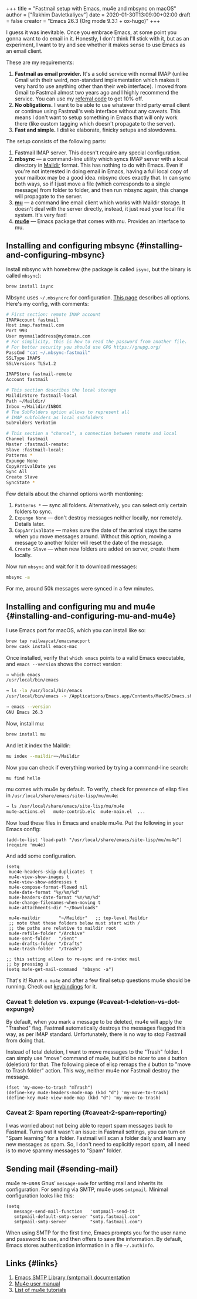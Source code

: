 +++
title = "Fastmail setup with Emacs, mu4e and mbsync on macOS"
author = ["Rakhim Davletkaliyev"]
date = 2020-01-30T13:09:00+02:00
draft = false
creator = "Emacs 26.3 (Org mode 9.3.1 + ox-hugo)"
+++

I guess it was inevitable. Once you embrace Emacs, at some point you gonna want to do email in it. Honestly, I don't think I'll stick with it, but as an experiment, I want to try and see whether it makes sense to use Emacs as an email client.

These are my requirements:

1.  **Fastmail as email provider.** It's a solid service with normal IMAP (unlike Gmail with their weird, non-standard implementation which makes it very hard to use anything other than their web interface). I moved from Gmail to Fastmail almost two years ago and I highly recommend the service. You can use my [referral code](https://ref.fm/u19462080) to get 10% off.
2.  **No obligations.** I want to be able to use whatever third party email client or continue using Fastmail's web interface without any caveats. This means I don't want to setup something in Emacs that will only work there (like custom tagging which doesn't propagate to the server).
3.  **Fast and simple.** I dislike elaborate, finicky setups and slowdowns.

The setup consists of the following parts:

1.  Fastmail IMAP server. This doesn't require any special configuration.
2.  **mbsync** — a command-line utility which syncs IMAP server with a local directory in [Maildir](https://en.wikipedia.org/wiki/Maildir) format. This has nothing to do with Emacs. Even if you're not interested in doing email in Emacs, having a full local copy of your mailbox may be a good idea. mbsync does exactly that. In can sync both ways, so if I just move a file (which corresponds to a single message) from folder to folder, and then run mbsync again, this change will propagate to the server.
3.  **[mu](https://www.djcbsoftware.nl/code/mu/)** — a command line email client which works with Maildir storage. It doesn't deal with the server directly, instead, it just read your local file system. It's very fast!
4.  **[mu4e](https://www.djcbsoftware.nl/code/mu/mu4e.html)** — Emacs package that comes with mu. Provides an interface to mu.


## Installing and configuring mbsync {#installing-and-configuring-mbsync}

Install mbsync with homebrew (the package is called `isync`, but the binary is called `mbsync`):

```bash
brew install isync
```

Mbsync uses `~/.mbsyncrc` for configuration. [This page](https://manpages.debian.org/unstable/isync/mbsync.1.en.html) describes all options. Here's my config, with comments:

```bash
# First section: remote IMAP account
IMAPAccount fastmail
Host imap.fastmail.com
Port 993
User myemailaddress@mydomain.com
# For simplicity, this is how to read the password from another file.
# For better security you should use GPG https://gnupg.org/
PassCmd "cat ~/.mbsync-fastmail"
SSLType IMAPS
SSLVersions TLSv1.2

IMAPStore fastmail-remote
Account fastmail

# This section describes the local storage
MaildirStore fastmail-local
Path ~/Maildir/
Inbox ~/Maildir/INBOX
# The SubFolders option allows to represent all
# IMAP subfolders as local subfolders
SubFolders Verbatim

# This section a "channel", a connection between remote and local
Channel fastmail
Master :fastmail-remote:
Slave :fastmail-local:
Patterns *
Expunge None
CopyArrivalDate yes
Sync All
Create Slave
SyncState *
```

Few details about the channel options worth mentioning:

1.  `Patterns *` — sync all folders. Alternatively, you can select only certain folders to sync.
2.  `Expunge None` — don't destroy messages neither locally, nor remotely. Details later.
3.  `CopyArrivalDate` — makes sure the date of the arrival stays the same when you move messages around. Without this option, moving a message to another folder will reset the date of the message.
4.  `Create Slave` — when new folders are added on server, create them locally.

Now run `mbsync` and wait for it to download messages:

```bash
mbsync -a
```

For me, around 50k messages were synced in a few minutes.


## Installing and configuring mu and mu4e {#installing-and-configuring-mu-and-mu4e}

I use Emacs port for macOS, which you can install like so:

```bash
brew tap railwaycat/emacsmacport
brew cask install emacs-mac
```

Once installed, verify that `which emacs` points to a valid Emacs executable, and `emacs --version` shows the correct version:

```bash
→ which emacs
/usr/local/bin/emacs

→ ls -la /usr/local/bin/emacs
/usr/local/bin/emacs -> /Applications/Emacs.app/Contents/MacOS/Emacs.sh

→ emacs --version
GNU Emacs 26.3
```

Now, install mu:

```bash
brew install mu
```

And let it index the Maildir:

```bash
mu index --maildir=~/Maildir
```

Now you can check if everything worked by trying a command-line search:

```bash
mu find hello
```

mu comes with mu4e by default. To verify, check for presence of elisp files in `/usr/local/share/emacs/site-lisp/mu/mu4e`:

```bash
→ ls /usr/local/share/emacs/site-lisp/mu/mu4e
mu4e-actions.el   mu4e-contrib.elc  mu4e-main.el  ...
```

Now load these files in Emacs and enable mu4e. Put the following in your Emacs config:

```emacs-lisp
(add-to-list 'load-path "/usr/local/share/emacs/site-lisp/mu/mu4e")
(require 'mu4e)
```

And add some configuration.

```emacs-lisp
(setq
 mue4e-headers-skip-duplicates  t
 mu4e-view-show-images t
 mu4e-view-show-addresses t
 mu4e-compose-format-flowed nil
 mu4e-date-format "%y/%m/%d"
 mu4e-headers-date-format "%Y/%m/%d"
 mu4e-change-filenames-when-moving t
 mu4e-attachments-dir "~/Downloads"

 mu4e-maildir       "~/Maildir"   ;; top-level Maildir
 ;; note that these folders below must start with /
 ;; the paths are relative to maildir root
 mu4e-refile-folder "/Archive"
 mu4e-sent-folder   "/Sent"
 mu4e-drafts-folder "/Drafts"
 mu4e-trash-folder  "/Trash")

;; this setting allows to re-sync and re-index mail
;; by pressing U
(setq mu4e-get-mail-command  "mbsync -a")
```

That's it! Run `M-x mu4e` and after a few final setup questions mu4e should be running. Check out [keybindings](https://www.djcbsoftware.nl/code/mu/mu4e/Keybindings.html#Keybindings) for it.


### Caveat 1: deletion vs. expunge {#caveat-1-deletion-vs-dot-expunge}

By default, when you mark a message to be deleted, mu4e will apply the "Trashed" flag. Fastmail automatically destroys the messages flagged this way, as per IMAP standard. Unfortunately, there is no way to stop Fastmail from doing that.

Instead of total deletion, I want to move messages to the "Trash" folder. I can simply use "move" command of mu4e, but it'd be nicer to use `d` button (deletion) for that. The following piece of elisp remaps the `d` button to "move to Trash folder" action. This way, neither mu4e nor Fastmail destroy the message.

```emacs-lisp
(fset 'my-move-to-trash "mTrash")
(define-key mu4e-headers-mode-map (kbd "d") 'my-move-to-trash)
(define-key mu4e-view-mode-map (kbd "d") 'my-move-to-trash)
```


### Caveat 2: Spam reporting {#caveat-2-spam-reporting}

I was worried about not being able to report spam messages back to Fastmail. Turns out it wasn't an issue: in Fastmail settings, you can turn on "Spam learning" for a folder. Fastmail will scan a folder daily and learn any new messages as spam. So, I don't need to explicitly report spam, all I need is to move spammy messages to "Spam" folder.


## Sending mail {#sending-mail}

mu4e re-uses Gnus’ `message-mode` for writing mail and inherits its configuration. For sending via SMTP, mu4e uses `smtpmail`. Minimal configuration looks like this:

```emacs-lisp
(setq
   message-send-mail-function   'smtpmail-send-it
   smtpmail-default-smtp-server "smtp.fastmail.com"
   smtpmail-smtp-server         "smtp.fastmail.com")
```

When using SMTP for the first time, Emacs prompts you for the user name and password to use, and then offers to save the information. By default, Emacs stores authentication information in a file `~/.authinfo`.


## Links {#links}

1.  [Emacs SMTP Library (smtpmail) documentation](https://www.gnu.org/software/emacs/manual/html%5Fmono/smtpmail.html)
2.  [Mu4e user manual](https://www.djcbsoftware.nl/code/mu/mu4e/index.html)
3.  [List of mu4e tutorials](http://pragmaticemacs.com/mu4e-tutorials/)
